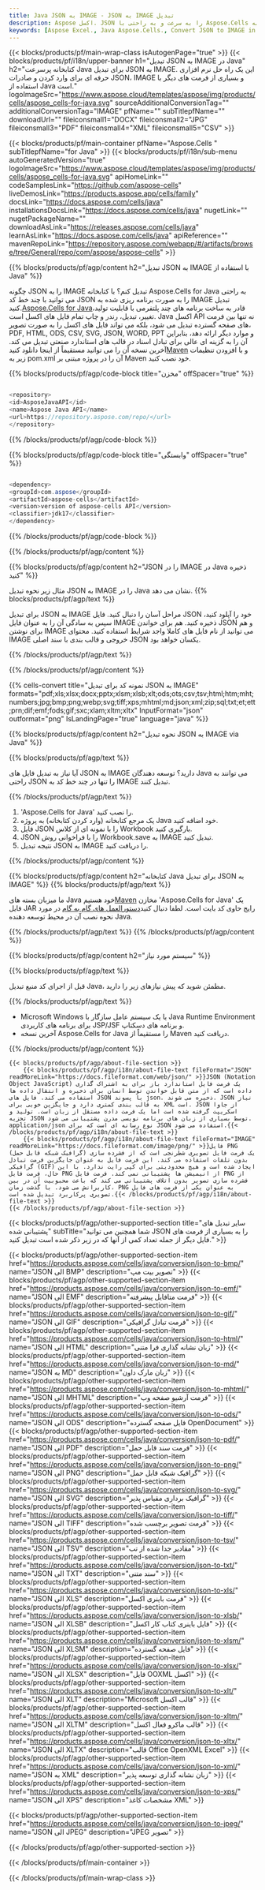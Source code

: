 ```yaml
---
title: Java JSON به IMAGE - JSON به IMAGE تبدیل
description: Aspose اکسل. JSON را به سرعت و به راحتی با Aspose.Cells به IMAGE تبدیل کنید. Java JSON به IMAGE. Java JSON را در IMAGE ذخیره کنید. JSON را به عنوان IMAGE با استفاده از Java ذخیره کنید.
keywords: [Aspose Excel., Java Aspose.Cells., Convert JSON to IMAGE in Java., Save JSON to IMAGE using Java., Java JSON to IMAGE saveformat., JSON to IMAGE Converter., Java Save JSON as IMAGE]
---
```

{{< blocks/products/pf/main-wrap-class isAutogenPage="true" >}}
{{< blocks/products/pf/i18n/upper-banner h1="تبدیل JSON به IMAGE در Java" h2="کتابخانه پرسرعت Java برای تبدیل JSON به IMAGE. این یک راه حل نرم افزاری حرفه ای برای وارد کردن و صادرات JSON، IMAGE و بسیاری از فرمت های دیگر با استفاده از Java است." logoImageSrc="https://www.aspose.cloud/templates/aspose/img/products/cells/aspose_cells-for-java.svg" sourceAdditionalConversionTag="" additionalConversionTag="IMAGE" pfName="" subTitlepfName="" downloadUrl="" fileiconsmall1="DOCX" fileiconsmall2="JPG" fileiconsmall3="PDF" fileiconsmall4="XML" fileiconsmall5="CSV" >}}

{{< blocks/products/pf/main-container pfName="Aspose.Cells " subTitlepfName="for Java" >}}
{{< blocks/products/pf/i18n/sub-menu autoGeneratedVersion="true" logoImageSrc="https://www.aspose.cloud/templates/aspose/img/products/cells/aspose_cells-for-java.svg" apiHomeLink="" codeSamplesLink="https://github.com/aspose-cells" liveDemosLink="https://products.aspose.app/cells/family" docsLink="https://docs.aspose.com/cells/java" installationsDocsLink="https://docs.aspose.com/cells/java" nugetLink="" nugetPackageName="" downloadAsLink="https://releases.aspose.com/cells/java" learnAsLink="https://docs.aspose.com/cells/java" apiReference="" mavenRepoLink="https://repository.aspose.com/webapp/#/artifacts/browse/tree/General/repo/com/aspose/aspose-cells" >}}


{{% blocks/products/pf/agp/content h2="تبدیل JSON به IMAGE با استفاده از Java" %}}

 چگونه JSON را به IMAGE تبدیل کنم؟ با کتابخانه Aspose.Cells for Java به راحتی می توانید با چند خط کد JSON را به صورت برنامه ریزی شده به IMAGE تبدیل کنید.[Aspose.Cells for Java](https://products.aspose.com/cells/java)قادر به ساخت برنامه های چند پلتفرمی با قابلیت تولید، تغییر، تبدیل، رندر و چاپ تمام فایل های اکسل است. Java اکسل API نه تنها بین فرمت های صفحه گسترده تبدیل می شود، بلکه می تواند فایل های اکسل را به صورت تصویر، PDF, HTML, ODS, CSV, SVG, JSON, WORD, PPT و موارد دیگر ارائه دهد، بنابراین آن را به گزینه ای عالی برای تبادل اسناد در قالب های استاندارد صنعتی تبدیل می کند. آخرین نسخه آن را می توانید مستقیماً از اینجا دانلود کنید[Maven](https://repository.aspose.com/webapp/#/artifacts/browse/tree/General/repo/com/aspose/aspose-cells) و با افزودن تنظیمات زیر به pom.xml آن را در پروژه مبتنی بر Maven خود نصب کنید.

{{% blocks/products/pf/agp/code-block title="مخزن" offSpacer="true" %}}

```cs

<repository>
<id>AsposeJavaAPI</id>
<name>Aspose Java API</name>
<url>https://repository.aspose.com/repo/</url>
</repository>

```

{{% /blocks/products/pf/agp/code-block %}}

{{% blocks/products/pf/agp/code-block title="وابستگی" offSpacer="true" %}}

```cs

<dependency>
<groupId>com.aspose</groupId>
<artifactId>aspose-cells</artifactId>
<version>version of aspose-cells API</version>
<classifier>jdk17</classifier>
</dependency>

```

{{% /blocks/products/pf/agp/code-block %}}

{{% /blocks/products/pf/agp/content %}}

{{% blocks/products/pf/agp/content h2="JSON را در IMAGE در Java ذخیره کنید" %}}

مثال زیر نحوه تبدیل JSON به IMAGE را در Java نشان می دهد.
{{% blocks/products/pf/agp/text %}}

برای تبدیل JSON به IMAGE مراحل آسان را دنبال کنید. فایل JSON خود را آپلود کنید، سپس به سادگی آن را به عنوان فایل IMAGE ذخیره کنید. هم برای خواندن JSON و هم برای نوشتن IMAGE می توانید از نام فایل های کاملا واجد شرایط استفاده کنید. محتوای IMAGE خروجی و قالب بندی با سند اصلی JSON یکسان خواهد بود.

{{% /blocks/products/pf/agp/text %}}

{{% /blocks/products/pf/agp/content %}}

{{% cells-convert title="نمونه کد برای تبدیل JSON به IMAGE" formats="pdf;xls;xlsx;docx;pptx;xlsm;xlsb;xlt;ods;ots;csv;tsv;html;htm;mht;numbers;jpg;bmp;png;webp;svg;tiff;xps;mhtml;md;json;xml;zip;sql;txt;et;ett;prn;dif;emf;fods;gif;sxc;xlam;xltm;xltx" InputFormat="json" outformat="png" IsLandingPage="true" language="java" %}}

{{% blocks/products/pf/agp/content h2="نحوه تبدیل JSON به IMAGE via Java" %}}

{{% blocks/products/pf/agp/text %}}

آیا نیاز به تبدیل فایل های JSON به IMAGE دارید؟ توسعه دهندگان Java می توانند به راحتی JSON را تنها در چند خط کد به IMAGE تبدیل کنند.

{{% /blocks/products/pf/agp/text %}}

1.  'Aspose.Cells for Java' را نصب کنید.
1.  یک مرجع کتابخانه (وارد کردن کتابخانه) به پروژه Java خود اضافه کنید.
1. فایل JSON را با نمونه ای از کلاس Workbook بارگیری کنید.
1.  JSON را با فراخوانی روش Workbook.save به IMAGE تبدیل کنید.
1.  نتیجه تبدیل JSON به IMAGE را دریافت کنید.

{{% /blocks/products/pf/agp/content %}}

{{% blocks/products/pf/agp/content h2="کتابخانه Java برای تبدیل JSON به IMAGE" %}}
{{% blocks/products/pf/agp/text %}}

 ما میزبان بسته های Java خود هستیم[Maven](https://repository.aspose.com/webapp/#/artifacts/browse/tree/General/repo/com/aspose/aspose-cells) مخازن 'Aspose.Cells for Java' یک فایل JAR رایج حاوی کد بایت است. لطفا دنبال کنید[دستورالعمل های گام به گام](https://docs.aspose.com/cells/java/installation/) در مورد نحوه نصب آن در محیط توسعه دهنده Java.

{{% /blocks/products/pf/agp/text %}}
{{% /blocks/products/pf/agp/content %}}

{{% blocks/products/pf/agp/content h2="سیستم مورد نیاز" %}}

{{% blocks/products/pf/agp/text %}}

 قبل از اجرای کد منبع تبدیل Java، مطمئن شوید که پیش نیازهای زیر را دارید.

{{% /blocks/products/pf/agp/text %}}

- Microsoft Windows یا یک سیستم عامل سازگار با Java Runtime Environment برای برنامه های کاربردی JSP/JSF و برنامه های دسکتاپ.
- آخرین نسخه Aspose.Cells for Java را مستقیماً از Maven دریافت کنید.

{{% /blocks/products/pf/agp/content %}}

<!-- aboutfile Starts -->
    {{< blocks/products/pf/agp/about-file-section >}}
        {{< blocks/products/pf/agp/i18n/about-file-text fileFormat="JSON" readMoreLink="https://docs.fileformat.com/web/json/" >}}JSON (Notation Object JavaScript) یک فرمت فایل استاندارد باز برای به اشتراک گذاری داده است که از متن قابل خواندن توسط انسان برای ذخیره و انتقال داده ها استفاده می کند. فایل های JSON با پسوند json. ذخیره می شوند. JSON نیاز به قالب بندی کمتری دارد و جایگزین خوبی برای XML است. JSON از جاوا اسکریپت گرفته شده است اما یک فرمت داده مستقل از زبان است. تولید و تجزیه JSON توسط بسیاری از زبان های برنامه نویسی مدرن پشتیبانی می شود. application/json نوع رسانه ای است که برای JSON استفاده می شود.{{< /blocks/products/pf/agp/i18n/about-file-text >}}
        {{< blocks/products/pf/agp/i18n/about-file-text fileFormat="IMAGE" readMoreLink="https://docs.fileformat.com/image/png/" >}}فایل PNG (گرافیک شبکه قابل حمل) یک فرمت فایل تصویری شطرنجی است که از فشرده سازی بدون تلفات استفاده می کند. این فرمت فایل به عنوان جایگزین فرمت تبادل گرافیکی (GIF) ایجاد شده است و هیچ محدودیتی برای کپی رایت ندارد. با این حال، فرمت فایل PNG از انیمیشن ها پشتیبانی نمی کند. فرمت فایل PNG از فشرده سازی تصویر بدون اتلاف پشتیبانی می کند که باعث محبوبیت آن در بین کاربرانش می شود. با گذشت زمان، PNG به عنوان یکی از فرمت های فایل تصویری پرکاربرد تبدیل شده است.{{< /blocks/products/pf/agp/i18n/about-file-text >}}
    {{< /blocks/products/pf/agp/about-file-section >}}
<!-- aboutfile Ends -->

{{< blocks/products/pf/agp/other-supported-section title="سایر تبدیل های پشتیبانی شده" subTitle="شما همچنین می توانید JSON را به بسیاری از فرمت های فایل دیگر از جمله تعداد کمی از آنها که در زیر ذکر شده است تبدیل کنید." >}}

{{< blocks/products/pf/agp/other-supported-section-item href="https://products.aspose.com/cells/java/conversion/json-to-bmp/" name="JSON الی BMP" description="تصویر بیت مپ" >}}
{{< blocks/products/pf/agp/other-supported-section-item href="https://products.aspose.com/cells/java/conversion/json-to-emf/" name="JSON الی EMF" description="فرمت متافایل پیشرفته" >}}
{{< blocks/products/pf/agp/other-supported-section-item href="https://products.aspose.com/cells/java/conversion/json-to-gif/" name="JSON الی GIF" description="فرمت تبادل گرافیکی" >}}
{{< blocks/products/pf/agp/other-supported-section-item href="https://products.aspose.com/cells/java/conversion/json-to-html/" name="JSON الی HTML" description="زبان نشانه گذاری فرا متنی" >}}
{{< blocks/products/pf/agp/other-supported-section-item href="https://products.aspose.com/cells/java/conversion/json-to-md/" name="JSON به MD" description="زبان مارک داون" >}}
{{< blocks/products/pf/agp/other-supported-section-item href="https://products.aspose.com/cells/java/conversion/json-to-mhtml/" name="JSON الی MHTML" description="فرمت آرشیو صفحه وب" >}}
{{< blocks/products/pf/agp/other-supported-section-item href="https://products.aspose.com/cells/java/conversion/json-to-ods/" name="JSON الی ODS" description="فایل صفحه گسترده OpenDocument" >}}
{{< blocks/products/pf/agp/other-supported-section-item href="https://products.aspose.com/cells/java/conversion/json-to-pdf/" name="JSON الی PDF" description="فرمت سند قابل حمل" >}}
{{< blocks/products/pf/agp/other-supported-section-item href="https://products.aspose.com/cells/java/conversion/json-to-png/" name="JSON الی PNG" description="گرافیک شبکه قابل حمل" >}}
{{< blocks/products/pf/agp/other-supported-section-item href="https://products.aspose.com/cells/java/conversion/json-to-svg/" name="JSON الی SVG" description="گرافیک برداری مقیاس پذیر" >}}
{{< blocks/products/pf/agp/other-supported-section-item href="https://products.aspose.com/cells/java/conversion/json-to-tiff/" name="JSON الی TIFF" description="فرمت تصویر برچسب شده" >}}
{{< blocks/products/pf/agp/other-supported-section-item href="https://products.aspose.com/cells/java/conversion/json-to-tsv/" name="JSON الی TSV" description="مقادیر جدا شده از تب" >}}
{{< blocks/products/pf/agp/other-supported-section-item href="https://products.aspose.com/cells/java/conversion/json-to-txt/" name="JSON الی TXT" description="سند متنی" >}}
{{< blocks/products/pf/agp/other-supported-section-item href="https://products.aspose.com/cells/java/conversion/json-to-xls/" name="JSON الی XLS" description="فرمت باینری اکسل" >}}
{{< blocks/products/pf/agp/other-supported-section-item href="https://products.aspose.com/cells/java/conversion/json-to-xlsb/" name="JSON الی XLSB" description="فایل باینری کتاب کار اکسل" >}}
{{< blocks/products/pf/agp/other-supported-section-item href="https://products.aspose.com/cells/java/conversion/json-to-xlsm/" name="JSON الی XLSM" description="فایل صفحه گسترده" >}}
{{< blocks/products/pf/agp/other-supported-section-item href="https://products.aspose.com/cells/java/conversion/json-to-xlsx/" name="JSON الی XLSX" description="فایل OOXML اکسل" >}}
{{< blocks/products/pf/agp/other-supported-section-item href="https://products.aspose.com/cells/java/conversion/json-to-xlt/" name="JSON الی XLT" description="Microsoft قالب اکسل" >}}
{{< blocks/products/pf/agp/other-supported-section-item href="https://products.aspose.com/cells/java/conversion/json-to-xltm/" name="JSON الی XLTM" description="قالب ماکرو فعال اکسل" >}}
{{< blocks/products/pf/agp/other-supported-section-item href="https://products.aspose.com/cells/java/conversion/json-to-xltx/" name="JSON الی XLTX" description="قالب Office OpenXML Excel" >}}
{{< blocks/products/pf/agp/other-supported-section-item href="https://products.aspose.com/cells/java/conversion/json-to-xml/" name="JSON به XML" description="زبان نشانه گذاری توسعه پذیر" >}}
{{< blocks/products/pf/agp/other-supported-section-item href="https://products.aspose.com/cells/java/conversion/json-to-xps/" name="JSON الی XPS" description="مشخصات کاغذ XML" >}}

{{< blocks/products/pf/agp/other-supported-section-item href="https://products.aspose.com/cells/java/conversion/json-to-jpeg/" name="JSON الی JPEG" description="JPEG تصویر" >}}

{{< /blocks/products/pf/agp/other-supported-section >}}

{{< /blocks/products/pf/main-container >}}
    
{{< /blocks/products/pf/main-wrap-class >}}
